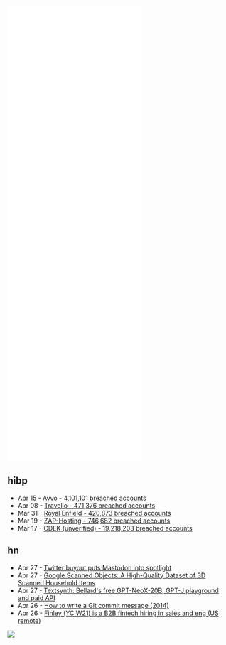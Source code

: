 ![Metrics](https://raw.githubusercontent.com/phixion/phixion/master/metrics.svg)

## hibp

<!--
for https://github.com/phixion/phixion/blob/main/.github/workflows/feeds.yml
-->
<!--START_SECTION:haveibeenpwnd-->
- Apr 15 - [Avvo - 4,101,101 breached accounts](https://haveibeenpwned.com/PwnedWebsites#Avvo)
- Apr 08 - [Travelio - 471,376 breached accounts](https://haveibeenpwned.com/PwnedWebsites#Travelio)
- Mar 31 - [Royal Enfield - 420,873 breached accounts](https://haveibeenpwned.com/PwnedWebsites#RoyalEnfield)
- Mar 19 - [ZAP-Hosting - 746,682 breached accounts](https://haveibeenpwned.com/PwnedWebsites#ZAPHosting)
- Mar 17 - [CDEK (unverified) - 19,218,203 breached accounts](https://haveibeenpwned.com/PwnedWebsites#CDEK)
<!--END_SECTION:haveibeenpwnd-->

## hn

<!--
for https://github.com/phixion/phixion/blob/main/.github/workflows/feeds.yml
-->
<!--START_SECTION:hn-->
- Apr 27 - [Twitter buyout puts Mastodon into spotlight](https://blog.joinmastodon.org/2022/04/twitter-buyout-puts-mastodon-into-spotlight/)
- Apr 27 - [Google Scanned Objects: A High-Quality Dataset of 3D Scanned Household Items](https://arxiv.org/abs/2204.11918)
- Apr 27 - [Textsynth: Bellard's free GPT-NeoX-20B, GPT-J playground and paid API](https://textsynth.com/playground.html)
- Apr 26 - [How to write a Git commit message (2014)](https://cbea.ms/git-commit/)
- Apr 26 - [Finley (YC W21) is a B2B fintech hiring in sales and eng (US remote)](https://www.finleycms.com/work-at-finley)
<!--END_SECTION:hn-->

<!--
for https://yhype.me
-->
![](https://hit.yhype.me/github/profile?user_id=13013670)
